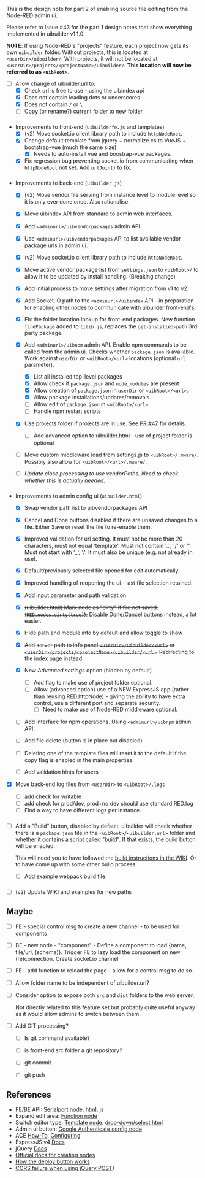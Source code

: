 This is the design note for part 2 of enabling source file editing from the Node-RED admin ui.

Please refer to Issue #43 for the part 1 design notes that show everything implemented in uibuilder v1.1.0.

**NOTE**: If using Node-RED's "projects" feature, each project now gets its own `uibuilder` folder. Without projects, this is located at `<userDir>/uibuilder/`. With projects, it will not be located at `<userDir>/projects/<projectName>/uibuilder/`. **This location will now be referred to as `<uibRoot>`**.


- [ ] Allow change of uibuilder.url to:
   - [x] Check url is free to use - using the uibindex api
   - [x] Does not contain leading dots or underscores
   - [x] Does not contain `/` or `\`
   - [ ] Copy (or rename?) current folder to new folder

###

- Improvements to front-end (`uibuilderfe.js` and templates)
   - [x] (v2) Move socket.io client library path to include `httpNodeRoot`.
   - [x] Change default template from jquery + normalize.cs to VueJS + bootstrap-vue (much the same size)
      - [x] Needs to auto-install vue and boostrap-vue packages.
   - [x] Fix regression bug preventing socket.io from communicating when `httpNodeRoot` not set. Add `urlJoin()` to fix.

###

- Improvements to back-end (`uibuilder.js`)
   - [x] (v2) Move vendor file serving from instance level to module level so it is only ever done once. Also rationalise.
   - [x] Move uibindex API from standard to admin web interfaces.
   - [x] Add `<adminurl>/uibvendorpackages` admin API.
   - [x] Use `<adminurl>/uibvendorpackages` API to list available vendor package urls in admin ui.
   - [x] (v2) Move socket.io client library path to include `httpNodeRoot`.
   - [x] Move active vendor package list from `settings.json` to `<uibRoot>/` to allow it to be updated by install handling. (Breaking change)
   - [x] Add initial process to move settings after migration from v1 to v2.
   - [x] Add Socket.IO path to the `<adminurl>/uibindex` API - in preparation for enabling other nodes to communicate with uibuilder front-end's.
   - [x] Fix the folder location lookup for front-end packages. New function `findPackage` added to `tilib.js`, replaces the `get-installed-path` 3rd party package.
  
   - [x] Add `<adminurl>/uibnpm` admin API. Enable npm commands to be called from the admin ui. Checks whether `package.json` is available. Work against `userDir` or `<uibRoot>/<url>` locations (optional `url` parameter).
     - [x] List all installed top-level packages
     - [x] Allow check if `package.json` and `node_modules` are present
     - [x] Allow creation of `package.json` in `userDir` or `<uibRoot>/<url>`.
     - [x] Allow package installations/updates/removals.
     - [ ] Allow edit of `package.json` in `<uibRoot>/<url>`.
     - [ ] Handle npm restart scripts
  
   - [x] Use projects folder if projects are in use. See [PR #47](https://github.com/TotallyInformation/node-red-contrib-uibuilder/pull/47) for details.
     - [ ] Add advanced option to uibuilder.html - use of project folder is optional
  
   - [ ] Move custom middleware load from settings.js to `<uibRoot>/.mware/`. Possibly also allow for `<uibRoot>/<url>/.mware/`.
   - [ ] *Update close processing to use vendorPaths. Need to check whether this is actually needed.*

###

- Improvements to admin config ui (`uibuilder.html`)
  - [x] Swap vendor path list to uibvendorpackages API
  - [x] Cancel and Done buttons disabled if there are unsaved changes to a file. Either Save or reset the file to re-enable them.
  - [x] Improved validation for url setting. It must not be more than 20 characters, must not equal 'template'. Must not contain '..', '/' or '\'. Must not start with '_', '.'. It must also be unique (e.g. not already in use).
  - [x] Default/previously selected file opened for edit automatically.
  - [x] Improved handling of reopening the ui - last file selection retained.
  - [x] Add input parameter and path validation
  - [x] ~~(uibuilder.html) Mark node as "dirty" if file not saved. (`RED.nodes.dirty(true)`).~~ Disable Done/Cancel buttons instead, a lot easier.
  - [x] Hide path and module info by default and allow toggle to show
  - [x] ~~Add server path to info panel `<userDir>/uibuilder/<url>` or `<userDir>/projects/<projectName>/uibuilder/<url>`.~~ Redirecting to the index page instead.

  - [x] New _Advanced settings_ option (hidden by default)
     - [ ] Add flag to make use of project folder optional.
     - [ ] Allow (advanced option) use of a NEW ExpressJS app (rather than reusing RED.httpNode) - giving the ability to have extra control, use a different port and separate security.
        - [ ] Need to make use of Node-RED middleware optional.
  
  - [ ] Add interface for npm operations. Using `<adminurl>/uibnpm` admin API.
  - [ ] Add file delete (button is in place but disabled)
  - [ ] Deleting one of the template files will reset it to the default if the copy flag is enabled in the main properties.
  - [ ] Add validation hints for users


- [x] Move back-end log files from `<userDir>` to `<uibRoot>/.logs`

   - [ ] add check for writable
   - [ ] add check for prod/dev, prod+no dev should use standard RED.log
   - [ ] Find a way to have different logs per instance.

###

- [ ] Add a "Build" button, disabled by default. uibuilder will check whether there is a `package.json` file in the `<uibRoot>/<uibuilder.url>` folder and whether it contains a script called "build". If that exists, the build button will be enabled.

     This will need you to have followed the [build instructions in the WIKI](https://github.com/TotallyInformation/node-red-contrib-uibuilder/wiki/Using-VueJS-with-Webpack). Or to have come up with some other build process.

    - [ ] Add example webpack build file.

###

- [ ] (v2) Update WIKI and examples for new paths


## Maybe

* [ ] FE - special control msg to create a new channel - to be used for components

* [ ] BE - new node - "component" - Define a component to load {name, file/url, (schema)}. Trigger FE to lazy load the component on new (re)connection. Create socket.io channel

* [ ] FE - add function to reload the page - allow for a control msg to do so.

- [ ] Allow folder name to be independent of uibuilder.url?

- [ ] Consider option to expose both `src` and `dist` folders to the web server.

    Not directly related to this feature set but probably quite useful anyway as it would allow admins to switch between them. 

- [ ] Add GIT processing?
   - [ ] Is git command available?
   - [ ] is front-end src folder a git repository?
   - [ ] git commit
   - [ ] git push


## References

* FE/BE API: [Serialport node](https://github.com/node-red/node-red-nodes/tree/master/io/serialport). [html](https://github.com/node-red/node-red-nodes/blob/master/io/serialport/25-serial.html#L333), [js](https://github.com/node-red/node-red-nodes/blob/master/io/serialport/25-serial.js#L424)
* Expand edit area: [Function node](https://github.com/node-red/node-red/blob/master/nodes/core/core/80-function.html)
* Switch editor type: [Template node](https://github.com/node-red/node-red/blob/master/nodes/core/core/80-template.html). [drop-down/select html](https://github.com/node-red/node-red/blob/master/nodes/core/core/80-template.html#L20)
* Admin ui button: [Google Authenticate config node](https://github.com/node-red/node-red-web-nodes/blob/master/google/google.html#L37)
* ACE [How-To](https://ace.c9.io/#nav=howto), [Configuring](https://github.com/ajaxorg/ace/wiki/Configuring-Ace)
* ExpressJS v4 [Docs](http://expressjs.com/en/api.html#res.sendFile)
* jQuery [Docs](https://api.jquery.com)
* [Official docs for creating nodes](https://nodered.org/docs/creating-nodes/)
* [How the deploy button works](https://github.com/node-red/node-red/blob/a6ef755139613a7261372c692189f21115b2d0c6/editor/js/ui/deploy.js#L260)
* [CORS failure when using jQuery POST](https://stackoverflow.com/questions/5584923/a-cors-post-request-works-from-plain-javascript-but-why-not-with-jquery))